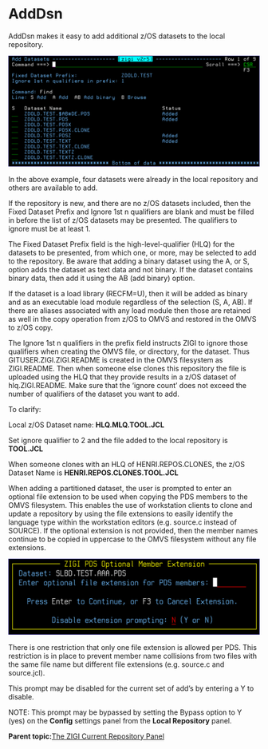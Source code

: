 # AddDsn

AddDsn makes it easy to add additional z/OS datasets to the local repository.

![](media/img(32).png)

In the above example, four datasets were already in the local repository and others are available to add.

If the repository is new, and there are no z/OS datasets included, then the Fixed Dataset Prefix and Ignore 1st n qualifiers are blank and must be filled in before the list of z/OS datasets may be presented. The qualifiers to ignore must be at least 1.

The Fixed Dataset Prefix field is the high-level-qualifier \(HLQ\) for the datasets to be presented, from which one, or more, may be selected to add to the repository. Be aware that adding a binary dataset using the A, or S, option adds the dataset as text data and not binary. If the dataset contains binary data, then add it using the AB \(add binary\) option.

If the dataset is a load library \(RECFM=U\), then it will be added as binary and as an executable load module regardless of the selection \(S, A, AB\). If there are aliases associated with any load module then those are retained as well in the copy operation from z/OS to OMVS and restored in the OMVS to z/OS copy.

The Ignore 1st n qualifiers in the prefix field instructs ZIGI to ignore those qualifiers when creating the OMVS file, or directory, for the dataset. Thus GITUSER.ZIGI.ZIGI.README is created in the OMVS filesystem as ZIGI.README. Then when someone else clones this repository the file is uploaded using the HLQ that they provide results in a z/OS dataset of hlq.ZIGI.README. Make sure that the ‘ignore count’ does not exceed the number of qualifiers of the dataset you want to add.

To clarify:

Local z/OS Dataset name: **HLQ.MLQ.TOOL.JCL**

Set ignore qualifier to 2 and the file added to the local repository is **TOOL.JCL**

When someone clones with an HLQ of HENRI.REPOS.CLONES, the z/OS Dataset Name is **HENRI.REPOS.CLONES.TOOL.JCL**

When adding a partitioned dataset, the user is prompted to enter an optional file extension to be used when copying the PDS members to the OMVS filesystem. This enables the use of workstation clients to clone and update a repository by using the file extensions to easily identify the language type within the workstation editors \(e.g. source.c instead of SOURCE\). If the optional extension is not provided, then the member names continue to be copied in uppercase to the OMVS filesystem without any file extensions.

![](media/img(33).png)

There is one restriction that only one file extension is allowed per PDS. This restriction is in place to prevent member name collisions from two files with the same file name but different file extensions \(e.g. source.c and source.jcl\).

This prompt may be disabled for the current set of add’s by entering a Y to disable.

NOTE: This prompt may be bypassed by setting the Bypass option to Y \(yes\) on the **Config** settings panel from the **Local Repository** panel.

**Parent topic:**[The ZIGI Current Repository Panel](zOS_ISPF_Git_Interface_Users_Guide_V3R0_the_zigi_current_repository_panel.md)

